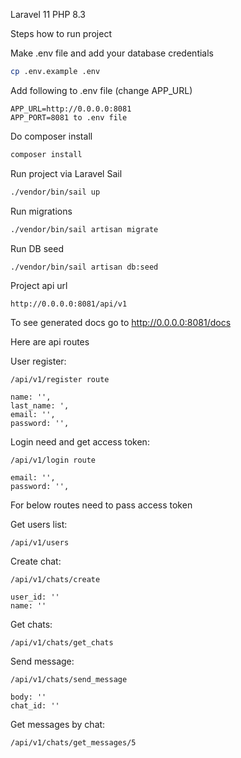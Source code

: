 Laravel 11
PHP 8.3

Steps how to run project

Make .env file and add your database credentials
```sh
cp .env.example .env
```

Add following to .env file (change APP_URL)
```
APP_URL=http://0.0.0.0:8081
APP_PORT=8081 to .env file
```

Do composer install
```sh
composer install
```

Run project via Laravel Sail
```sh
./vendor/bin/sail up
```

Run migrations
```sh
./vendor/bin/sail artisan migrate
```
Run DB seed
```sh
./vendor/bin/sail artisan db:seed
```

Project api url
```
http://0.0.0.0:8081/api/v1
```

To see generated docs go to http://0.0.0.0:8081/docs

Here are api routes

User register:
```
/api/v1/register route

name: '',
last_name: ',
email: '',
password: '',
```

Login need and get access token:
```
/api/v1/login route

email: '',
password: '',
```

For below routes need to pass access token

Get users list:
```
/api/v1/users
```

Create chat:
```
/api/v1/chats/create

user_id: ''
name: ''
```

Get chats:
```
/api/v1/chats/get_chats
```

Send message:
```
/api/v1/chats/send_message

body: ''
chat_id: ''
```

Get messages by chat:
```
/api/v1/chats/get_messages/5
```
